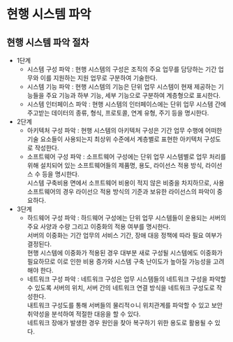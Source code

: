 # 현행 시스템 파악
## 현행 시스템 파악 절차
- 1단계
    - 시스템 구성 파악 : 현행 시스템의 구성은 조직의 주요 업무를 담당하는 기간 업무와 이를 지원하는 지원 업무로 구분하여 기술한다.
    - 시스템 기능 파악 : 현행 시스템의 기능은 단위 업무 시스템이 현재 제공하는 기능들을 주요 기능과 하부 기능, 세부 기능으로 구분하여 계층형으로  표시한다.
    - 시스템 인터페이스 파악 : 현행 시스템의 인터페이스에는 단위 업무 시스템 간에 주고받는 데이터의 종류, 형식, 프로토콜, 연계 유형, 주기 등을 명시한다.
- 2단계
    - 아키텍처 구성 파악 : 현행 시스템의 아키텍처 구성은 기간 업무 수행에 어떠한 기술 요소들이 사용되는지 최상위 수준에서 계층별로 표현한 아키텍처 구성도로 작성한다.
    - 소프트웨어 구성 파악 : 소프트웨어 구성에는 단위 업무 시스템별로 업무 처리를 위해 설치되어 있는 소프트웨어들의 제품명, 용도, 라이선스 적용 방식, 라이선스 수 등을
      명시한다. <br>
      시스템 구축비용 면에서 소프트웨어 비용이 적지 않은 비중을 차지하므로, 사용 소프트웨어의 경우 라이선으 적용 방식의 기준과 보유한 라이선스의 파악이 중요하다.
- 3단계
    - 하드웨어 구성 파악 : 하드웨어 구성에는 단위 업무 시스템들이 운용되는 서버의 주요 사양과 수량 그리고 이중화의 적용 여부를 명시한다.<br>
    서버의 이중화는 기간 업무의 서비스 기간, 장애 대응 정책에 따라 필요 여부가 결정된다.<br>
    현행 시스템에 이중화가 적용된 경우 대부분 새로 구성될 시스템에도 이중화가 필요하므로 이로 인한 비용 증가와 시스템 구축 난이도가 높아질 가능성을 고려해야 한다. 
    - 네트워크 구성 파악 : 네트워크 구성은 업무 시스템들의 네트워크 구성을 파악할 수 있도록 서버의 위치, 서버 간의 네트워크 연결 방식을 네트워크 구성도로 작성한다.<br>
    내트워크 구성도를 통해 서버들의 물리적ㅇ니 위치관계를 파악할 수 있고 보안 취약성을 분석하여 적절한 대응을 할 수 있다. <br>
    네트워크 장애가 발생한 경우 원인을 찾아 복구하기 위한 용도로 활용될 수 있다.
